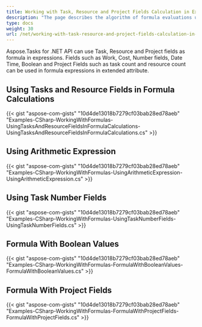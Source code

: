 ```yaml
---
title: Working with Task, Resource and Project Fields Calculation in Expressions
description: "The page describes the algorithm of formula evaluations used by Aspose.Tasks for .NET library for calculations."
type: docs
weight: 30
url: /net/working-with-task-resource-and-project-fields-calculation-in-expressions/
---
```


Aspose.Tasks for .NET API can use Task, Resource and Project fields as formula in expressions. Fields such as Work, Cost, Number fields, Date Time, Boolean and Project Fields such as task count and resource count can be used in formula expressions in extended attribute.

## **Using Tasks and Resource Fields in Formula Calculations**
{{< gist "aspose-com-gists" "10d4de13018b7279cf03bab28ed78aeb" "Examples-CSharp-WorkingWithFormulas-UsingTasksAndResourceFieldsInFormulaCalculations-UsingTasksAndResourceFieldsInFormulaCalculations.cs" >}}

## **Using Arithmetic Expression**
{{< gist "aspose-com-gists" "10d4de13018b7279cf03bab28ed78aeb" "Examples-CSharp-WorkingWithFormulas-UsingArithmeticExpression-UsingArithmeticExpression.cs" >}}

## **Using Task Number Fields**
{{< gist "aspose-com-gists" "10d4de13018b7279cf03bab28ed78aeb" "Examples-CSharp-WorkingWithFormulas-UsingTaskNumberFields-UsingTaskNumberFields.cs" >}}

## **Formula With Boolean Values**
{{< gist "aspose-com-gists" "10d4de13018b7279cf03bab28ed78aeb" "Examples-CSharp-WorkingWithFormulas-FormulaWithBooleanValues-FormulaWithBooleanValues.cs" >}}

## **Formula With Project Fields**
{{< gist "aspose-com-gists" "10d4de13018b7279cf03bab28ed78aeb" "Examples-CSharp-WorkingWithFormulas-FormulaWithProjectFields-FormulaWithProjectFields.cs" >}}
